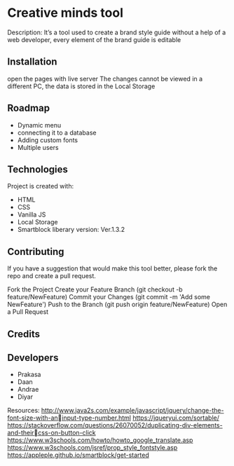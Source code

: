 # Creative minds tool

Description:
It’s a tool used to create a brand style guide without a help of a web developer, every 
element of the brand guide is editable

## Installation

open the pages with live server
The changes cannot be viewed in a different PC, the data is stored in the Local Storage

## Roadmap

* Dynamic menu
* connecting it to a database
* Adding custom fonts
* Multiple users

## Technologies

Project is created with:

* HTML
* CSS
* Vanilla JS
* Local Storage
* Smartblock liberary version: Ver.1.3.2

## Contributing

If you have a suggestion that would make this tool better, please fork the repo and create a pull request.

Fork the Project
Create your Feature Branch (git checkout -b feature/NewFeature)
Commit your Changes (git commit -m 'Add some NewFeature')
Push to the Branch (git push origin feature/NewFeature)
Open a Pull Request


## Credits
## Developers
* Prakasa
* Daan
* Andrae
* Diyar

Resources:
http://www.java2s.com/example/javascript/jquery/change-the-font-size-with-aninput-type-number.html
https://jqueryui.com/sortable/
https://stackoverflow.com/questions/26070052/duplicating-div-elements-and-theircss-on-button-click
https://www.w3schools.com/howto/howto_google_translate.asp
https://www.w3schools.com/jsref/prop_style_fontstyle.asp
https://appleple.github.io/smartblock/get-started